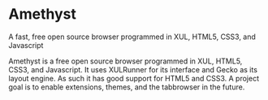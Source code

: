 Amethyst
========

A fast, free open source browser programmed in XUL, HTML5, CSS3, and Javascript

Amethyst is a free open source browser programmed in XUL, HTML5, CSS3, and Javascript. It uses XULRunner for its interface and Gecko as its layout engine. As such it has good support for HTML5 and CSS3. A project goal is to enable extensions, themes, and the tabbrowser in the future.
